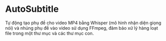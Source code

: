 # AutoSubtitle
Tự động tạo phụ đề cho video MP4 bằng Whisper (mô hình nhận diện giọng nói) và nhúng phụ đề vào video sử dụng FFmpeg, đảm bảo xử lý hàng loạt file trong một thư mục và các thư mục con.

